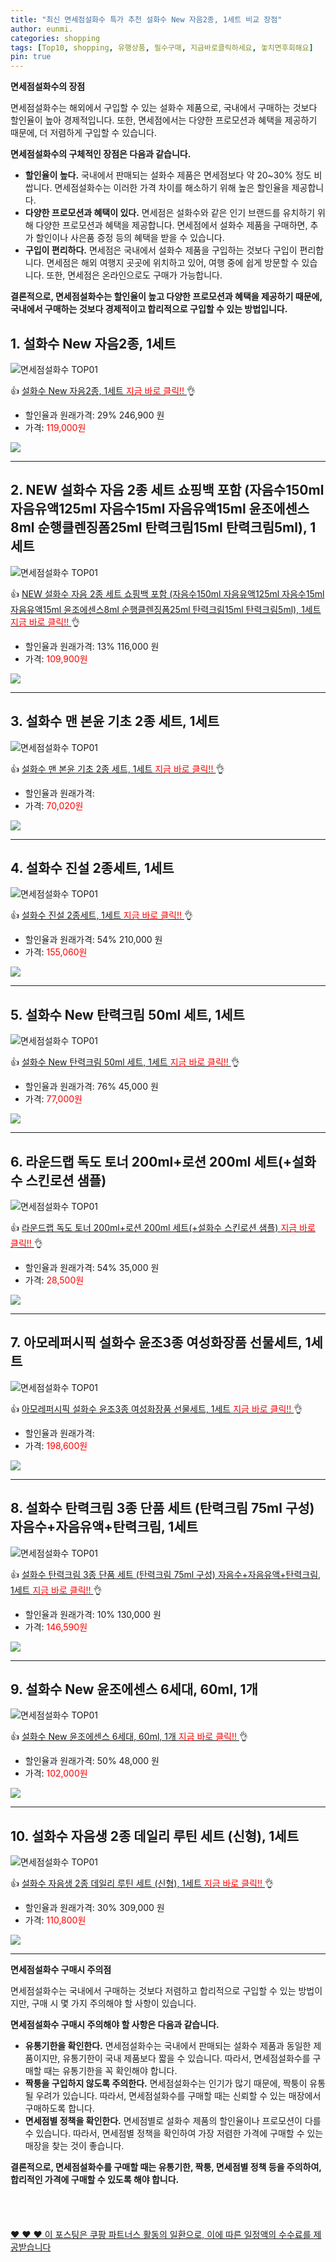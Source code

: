 ```yaml
---
title: "최신 면세점설화수 특가 추천 설화수 New 자음2종, 1세트 비교 장점"
author: eunmi.
categories: shopping
tags: [Top10, shopping, 유행상품, 필수구매, 지금바로클릭하세요, 놓치면후회해요]
pin: true
---
```

**면세점설화수의 장점**

면세점설화수는 해외에서 구입할 수 있는 설화수 제품으로, 국내에서 구매하는 것보다 할인율이 높아 경제적입니다. 또한, 면세점에서는 다양한 프로모션과 혜택을 제공하기 때문에, 더 저렴하게 구입할 수 있습니다.

**면세점설화수의 구체적인 장점은 다음과 같습니다.**

* **할인율이 높다.** 국내에서 판매되는 설화수 제품은 면세점보다 약 20~30% 정도 비쌉니다. 면세점설화수는 이러한 가격 차이를 해소하기 위해 높은 할인율을 제공합니다.
* **다양한 프로모션과 혜택이 있다.** 면세점은 설화수와 같은 인기 브랜드를 유치하기 위해 다양한 프로모션과 혜택을 제공합니다. 면세점에서 설화수 제품을 구매하면, 추가 할인이나 사은품 증정 등의 혜택을 받을 수 있습니다.
* **구입이 편리하다.** 면세점은 국내에서 설화수 제품을 구입하는 것보다 구입이 편리합니다. 면세점은 해외 여행지 곳곳에 위치하고 있어, 여행 중에 쉽게 방문할 수 있습니다. 또한, 면세점은 온라인으로도 구매가 가능합니다.

**결론적으로, 면세점설화수는 할인율이 높고 다양한 프로모션과 혜택을 제공하기 때문에, 국내에서 구매하는 것보다 경제적이고 합리적으로 구입할 수 있는 방법입니다.**

   

## 1. 설화수 New 자음2종, 1세트

![면세점설화수 TOP01](https://thumbnail6.coupangcdn.com/thumbnails/remote/230x230ex/image/retail/images/5033985986841541-b7186d78-894f-4bf6-935e-4d43e6bba0ba.jpg)


👍 [설화수 New 자음2종, 1세트 <font color=red> 지금 바로 클릭!! </font> ](https://link.coupang.com/re/AFFSDP?lptag=AF3617701&subid=GithubCoopas&pageKey=7154032261&traceid=V0-153&itemId=17991665177&vendorItemId=85148212538) 👌 


- 할인율과 원래가격: 29%  246,900   원
- 가격: <span style='color:red'>119,000원</span>

[![](/discount_price.png)](https://link.coupang.com/re/AFFSDP?lptag=AF3617701&subid=GithubCoopas&pageKey=7154032261&traceid=V0-153&itemId=17991665177&vendorItemId=85148212538)

---


   

## 2. NEW 설화수 자음 2종 세트 쇼핑백 포함 (자음수150ml 자음유액125ml 자음수15ml 자음유액15ml 윤조에센스8ml 순행클렌징폼25ml 탄력크림15ml 탄력크림5ml), 1세트

![면세점설화수 TOP01](https://thumbnail10.coupangcdn.com/thumbnails/remote/230x230ex/image/vendor_inventory/4e6f/e8c112ba0a92fa30a917cd7f2b34b167e8df8e9befd4375fd9646b42865d.jpg)


👍 [NEW 설화수 자음 2종 세트 쇼핑백 포함 (자음수150ml 자음유액125ml 자음수15ml 자음유액15ml 윤조에센스8ml 순행클렌징폼25ml 탄력크림15ml 탄력크림5ml), 1세트 <font color=red> 지금 바로 클릭!! </font> ](https://link.coupang.com/re/AFFSDP?lptag=AF3617701&subid=GithubCoopas&pageKey=7310822587&traceid=V0-153&itemId=18728793342&vendorItemId=84219177543) 👌 


- 할인율과 원래가격: 13%  116,000   원
- 가격: <span style='color:red'>109,900원</span>

[![](/discount_price.png)](https://link.coupang.com/re/AFFSDP?lptag=AF3617701&subid=GithubCoopas&pageKey=7310822587&traceid=V0-153&itemId=18728793342&vendorItemId=84219177543)

---


   

## 3. 설화수 맨 본윤 기초 2종 세트, 1세트

![면세점설화수 TOP01](https://thumbnail8.coupangcdn.com/thumbnails/remote/230x230ex/image/vendor_inventory/cf84/46c18efb44721c52dd9544f12ed3668f08cfe5ab3e8cfb67794a2f5afc6d.png)


👍 [설화수 맨 본윤 기초 2종 세트, 1세트 <font color=red> 지금 바로 클릭!! </font> ](https://link.coupang.com/re/AFFSDP?lptag=AF3617701&subid=GithubCoopas&pageKey=6125926359&traceid=V0-153&itemId=11646025337&vendorItemId=87626518841) 👌 


- 할인율과 원래가격: 
- 가격: <span style='color:red'>70,020원</span>

[![](/discount_price.png)](https://link.coupang.com/re/AFFSDP?lptag=AF3617701&subid=GithubCoopas&pageKey=6125926359&traceid=V0-153&itemId=11646025337&vendorItemId=87626518841)

---


   

## 4. 설화수 진설 2종세트, 1세트

![면세점설화수 TOP01](https://thumbnail8.coupangcdn.com/thumbnails/remote/230x230ex/image/vendor_inventory/c14b/315c3b87382a52ad47dbeb14f8347cdfd3786b032a2447f7370401bd77d9.jpg)


👍 [설화수 진설 2종세트, 1세트 <font color=red> 지금 바로 클릭!! </font> ](https://link.coupang.com/re/AFFSDP?lptag=AF3617701&subid=GithubCoopas&pageKey=6576822268&traceid=V0-153&itemId=14784759903&vendorItemId=83144550190) 👌 


- 할인율과 원래가격: 54%  210,000   원
- 가격: <span style='color:red'>155,060원</span>

[![](/discount_price.png)](https://link.coupang.com/re/AFFSDP?lptag=AF3617701&subid=GithubCoopas&pageKey=6576822268&traceid=V0-153&itemId=14784759903&vendorItemId=83144550190)

---


   

## 5. 설화수 New 탄력크림 50ml 세트, 1세트

![면세점설화수 TOP01](https://thumbnail6.coupangcdn.com/thumbnails/remote/230x230ex/image/retail/images/5033650937452577-683959f7-ca4b-4e30-bccb-ecceabf220fe.jpg)


👍 [설화수 New 탄력크림 50ml 세트, 1세트 <font color=red> 지금 바로 클릭!! </font> ](https://link.coupang.com/re/AFFSDP?lptag=AF3617701&subid=GithubCoopas&pageKey=7155825898&traceid=V0-153&itemId=17999655891&vendorItemId=85155809328) 👌 


- 할인율과 원래가격: 76%  45,000   원
- 가격: <span style='color:red'>77,000원</span>

[![](/discount_price.png)](https://link.coupang.com/re/AFFSDP?lptag=AF3617701&subid=GithubCoopas&pageKey=7155825898&traceid=V0-153&itemId=17999655891&vendorItemId=85155809328)

---


   

## 6. 라운드랩 독도 토너 200ml+로션 200ml 세트(+설화수 스킨로션 샘플)

![면세점설화수 TOP01](https://thumbnail8.coupangcdn.com/thumbnails/remote/230x230ex/image/vendor_inventory/b43a/a1b5276632fa54ae3bff7f3a45f993819d1ab5a98647d8508fb2e3057298.jpg)


👍 [라운드랩 독도 토너 200ml+로션 200ml 세트(+설화수 스킨로션 샘플) <font color=red> 지금 바로 클릭!! </font> ](https://link.coupang.com/re/AFFSDP?lptag=AF3617701&subid=GithubCoopas&pageKey=7690479760&traceid=V0-153&itemId=20564496746&vendorItemId=87640131497) 👌 


- 할인율과 원래가격: 54%  35,000   원
- 가격: <span style='color:red'>28,500원</span>

[![](/discount_price.png)](https://link.coupang.com/re/AFFSDP?lptag=AF3617701&subid=GithubCoopas&pageKey=7690479760&traceid=V0-153&itemId=20564496746&vendorItemId=87640131497)

---


   

## 7. 아모레퍼시픽 설화수 윤조3종 여성화장품 선물세트, 1세트

![면세점설화수 TOP01](https://thumbnail10.coupangcdn.com/thumbnails/remote/230x230ex/image/vendor_inventory/fb99/102638a6d428c81654a6d0796316ac61e8cba24afd4f66f531ac102ccb85.jpg)


👍 [아모레퍼시픽 설화수 윤조3종 여성화장품 선물세트, 1세트 <font color=red> 지금 바로 클릭!! </font> ](https://link.coupang.com/re/AFFSDP?lptag=AF3617701&subid=GithubCoopas&pageKey=6081976088&traceid=V0-153&itemId=11279591379&vendorItemId=71104112120) 👌 


- 할인율과 원래가격: 
- 가격: <span style='color:red'>198,600원</span>

[![](/discount_price.png)](https://link.coupang.com/re/AFFSDP?lptag=AF3617701&subid=GithubCoopas&pageKey=6081976088&traceid=V0-153&itemId=11279591379&vendorItemId=71104112120)

---


   

## 8. 설화수 탄력크림 3종 단품 세트 (탄력크림 75ml 구성) 자음수+자음유액+탄력크림, 1세트

![면세점설화수 TOP01](https://thumbnail10.coupangcdn.com/thumbnails/remote/230x230ex/image/vendor_inventory/fc40/3926471095dfc8f4ddc78ed3767fd45a6182e8552f3b0159429f470958a0.jpg)


👍 [설화수 탄력크림 3종 단품 세트 (탄력크림 75ml 구성) 자음수+자음유액+탄력크림, 1세트 <font color=red> 지금 바로 클릭!! </font> ](https://link.coupang.com/re/AFFSDP?lptag=AF3617701&subid=GithubCoopas&pageKey=6750026212&traceid=V0-153&itemId=15784420884&vendorItemId=86051023548) 👌 


- 할인율과 원래가격: 10%  130,000   원
- 가격: <span style='color:red'>146,590원</span>

[![](/discount_price.png)](https://link.coupang.com/re/AFFSDP?lptag=AF3617701&subid=GithubCoopas&pageKey=6750026212&traceid=V0-153&itemId=15784420884&vendorItemId=86051023548)

---


   

## 9. 설화수 New 윤조에센스 6세대, 60ml, 1개

![면세점설화수 TOP01](https://thumbnail10.coupangcdn.com/thumbnails/remote/230x230ex/image/retail/images/3211872481437295-6733ed20-c17c-4780-9742-7be356264794.jpg)


👍 [설화수 New 윤조에센스 6세대, 60ml, 1개 <font color=red> 지금 바로 클릭!! </font> ](https://link.coupang.com/re/AFFSDP?lptag=AF3617701&subid=GithubCoopas&pageKey=7154016740&traceid=V0-153&itemId=17991706464&vendorItemId=85148251290) 👌 


- 할인율과 원래가격: 50%  48,000   원
- 가격: <span style='color:red'>102,000원</span>

[![](/discount_price.png)](https://link.coupang.com/re/AFFSDP?lptag=AF3617701&subid=GithubCoopas&pageKey=7154016740&traceid=V0-153&itemId=17991706464&vendorItemId=85148251290)

---


   

## 10. 설화수 자음생 2종 데일리 루틴 세트 (신형), 1세트

![면세점설화수 TOP01](https://thumbnail7.coupangcdn.com/thumbnails/remote/230x230ex/image/vendor_inventory/38f7/740244bab6709563464993a12f2f79b3b582de07c5c44ab6289e6156f582.jpg)


👍 [설화수 자음생 2종 데일리 루틴 세트 (신형), 1세트 <font color=red> 지금 바로 클릭!! </font> ](https://link.coupang.com/re/AFFSDP?lptag=AF3617701&subid=GithubCoopas&pageKey=7182906592&traceid=V0-153&itemId=18119488260&vendorItemId=87564587235) 👌 


- 할인율과 원래가격: 30%  309,000   원
- 가격: <span style='color:red'>110,800원</span>

[![](/discount_price.png)](https://link.coupang.com/re/AFFSDP?lptag=AF3617701&subid=GithubCoopas&pageKey=7182906592&traceid=V0-153&itemId=18119488260&vendorItemId=87564587235)

---
**면세점설화수 구매시 주의점**

면세점설화수는 국내에서 구매하는 것보다 저렴하고 합리적으로 구입할 수 있는 방법이지만, 구매 시 몇 가지 주의해야 할 사항이 있습니다.

**면세점설화수 구매시 주의해야 할 사항은 다음과 같습니다.**

* **유통기한을 확인한다.** 면세점설화수는 국내에서 판매되는 설화수 제품과 동일한 제품이지만, 유통기한이 국내 제품보다 짧을 수 있습니다. 따라서, 면세점설화수를 구매할 때는 유통기한을 꼭 확인해야 합니다.
* **짝퉁을 구입하지 않도록 주의한다.** 면세점설화수는 인기가 많기 때문에, 짝퉁이 유통될 우려가 있습니다. 따라서, 면세점설화수를 구매할 때는 신뢰할 수 있는 매장에서 구매하도록 합니다.
* **면세점별 정책을 확인한다.** 면세점별로 설화수 제품의 할인율이나 프로모션이 다를 수 있습니다. 따라서, 면세점별 정책을 확인하여 가장 저렴한 가격에 구매할 수 있는 매장을 찾는 것이 좋습니다.

**결론적으로, 면세점설화수를 구매할 때는 유통기한, 짝퉁, 면세점별 정책 등을 주의하여, 합리적인 가격에 구매할 수 있도록 해야 합니다.**<br><br><br><br><br> [ ❤ ❤ ❤ 이 포스팅은 쿠팡 파트너스 활동의 일환으로, 이에 따른 일정액의 수수료를 제공받습니다](https://link.coupang.com/a/bcEFyh)